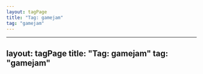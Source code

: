 ```yaml
---
layout: tagPage
title: "Tag: gamejam"
tag: "gamejam"
---
```

---
layout: tagPage
title: "Tag: gamejam"
tag: "gamejam"
---
